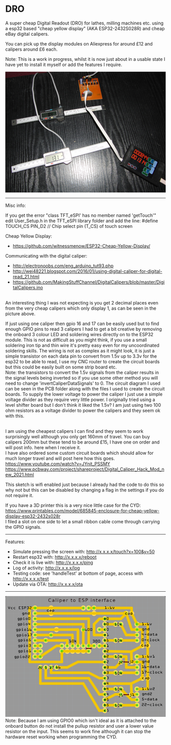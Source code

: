 # DRO

A super cheap Digital Readout (DRO) for lathes, milling machines etc. using a esp32 based "cheap yellow display" (AKA ESP32-2432S028R) and cheap eBay digital calipers.

You can pick up the display modules on Aliexpress for around £12 and calipers around £6 each.

Note: This is a work in progress, whilst it is now just about in a usable state I have yet to install it myself or add the features I require.

<img src="/pics/DROproject.jpg" />

--------------------------------------

Misc info:

If you get the error "class TFT_eSPI' has no member named 'getTouch'"<br>
  edit User_Setup.h in the TFT_eSPI library folder and add the line:   #define TOUCH_CS PIN_D2      // Chip select pin (T_CS) of touch screen 

Cheap Yellow Display:
- https://github.com/witnessmenow/ESP32-Cheap-Yellow-Display/
  
Communicating with the digital caliper: 
- http://electronoobs.com/eng_arduino_tut93.php 
- http://wei48221.blogspot.com/2016/01/using-digital-caliper-for-digital-read_21.html  <br>
- https://github.com/MakingStuffChannel/DigitalCalipers/blob/master/DigitalCalipers.ino <br>

<br>
An interesting thing I was not expecting is you get 2 decimal places even from the very cheap calipers which only display 1, as can be seen in the picture above.<br>

If just using one caliper then gpio 16 and 17 can be easily used but to find enough GPIO pins to read 3 calipers I had to get a bit creative by removing the onboard 3 colour LED and soldering wires directly on to the ESP32 module.  This is not as difficult as you might think, if you use a small soldering iron tip and thin wire it's pretty easy even for my uncoordinated soldering skills.
The wiring is not as complex as it might look, it is just a simple transistor on each data pin to convert from 1.5v up to 3.3v for the esp32 to be able to read, I use my CNC router to create the circuit boards but this could be easily built on some strip board etc. <br>
Note: the transistors to convert the 1.5v signals from the caliper results in the signal levels being inverted so if you use some other method you will need to change 'invertCaliperDataSignals' to 0.  The circuit diagram I used can be seen in the PCB folder along with the files I used to create the circuit boards.  To supply the lower voltage to power the caliper I just use a simple voltage divider 
as they require very little power.  I originally tried using a level shifter board but I don't think it liked the 1.5v?  I am just using two 100 ohm resistors as a voltage divider to power the calipers and they seem ok with this.<br><br>

I am using the cheapest calipers I can find and they seem to work surprisingly well although you only get 160mm of travel.  You can buy calipers 200mm but these tend to be around £15, I have one on order and will post info. here when I receive it.  
I have also ordered some custom circuit boards which should allow for much longer travel and will post here how this goes.
<br>https://www.youtube.com/watch?v=JYnit_PSSMY                  
https://www.pcbway.com/project/shareproject/Digital_Caliper_Hack_Mod_new_2021.html       

This sketch is wifi enabled just because I already had the code to do this so why not but this can be disabled by changing a flag in the settings if you do not require it.

If you have a 3D printer this is a very nice little case for the CYD: https://www.printables.com/model/685845-enclosure-for-cheap-yellow-display-esp32-2432s028r
<br>I filed a slot on one side to let a small ribbon cable come through carrying the GPIO signals.

--------------------------------------

Features:
- Simulate pressing the screen with: http://x.x.x.x/touch?x=100&y=50
- Restart esp32 with: http://x.x.x.x/reboot
- Check it is live with: http://x.x.x.x/ping
- Log of activity: http://x.x.x.x/log
- Testing code: see 'handleTest' at bottom of page, access with http://x.x.x.x/test
- Update via OTA: http://x.x.x.x/ota

--------------------------------------

<img src="/PCB/circuit.png" />
Note: Because I am using GPIO0 which isn't ideal as it is attached to the onboard button do not install the pullup resistor and user a lower value resistor on the input.  This seems to work fine although it can stop the hardware reset working when programming the CYD.

